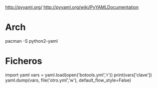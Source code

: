 http://pyyaml.org/
http://pyyaml.org/wiki/PyYAMLDocumentation


# Arch
pacman -S python2-yaml


# Ficheros
import yaml
vars = yaml.load(open('botools.yml','r'))
print(vars['clave'])
yaml.dump(vars, file('otro.yml','w'), default_flow_style=False)

